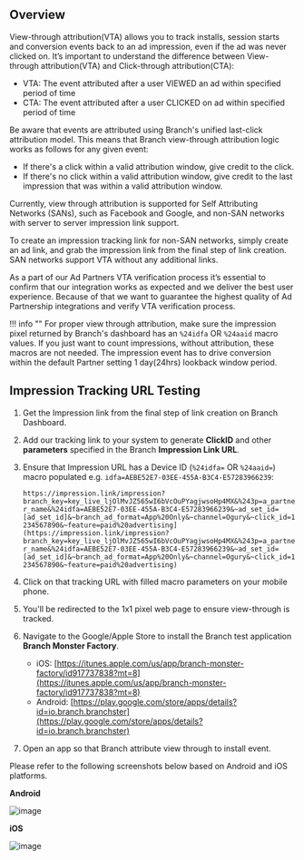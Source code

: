 ## Overview

View-through attribution(VTA) allows you to track installs, session starts and conversion events back to an ad impression, even if the ad was never clicked on. It’s important to understand the difference between View-through attribution(VTA) and Click-through attribution(CTA):

*   VTA:  The event attributed after a user VIEWED an ad within specified period of time
*   CTA:  The event attributed after a user CLICKED on ad within specified period of time

Be aware that events are attributed using Branch's unified last-click attribution model. This means that Branch view-through attribution logic works as follows for any given event:

*   If there's a click within a valid attribution window, give credit to the click.
*   If there's no click within a valid attribution window, give credit to the last impression that was within a valid attribution window.

Currently, view through attribution is supported for Self Attributing Networks (SANs), such as Facebook and Google, and non-SAN networks with server to server impression link support.

To create an impression tracking link for non-SAN networks, simply create an ad link, and grab the impression link from the final step of link creation. SAN networks support VTA without any additional links.

As a part of our Ad Partners VTA verification process it’s essential to confirm that our integration works as expected and we deliver the best user experience. Because of that we want to guarantee the highest quality of Ad Partnership integrations and verify VTA verification process.

!!! info ""
	For proper view through attribution, make sure the impression pixel returned by Branch's dashboard has an `%24idfa` OR `%24aaid` macro values. If you just want to count impressions, without attribution, these macros are not needed. The impression event has to drive conversion within the default Partner setting 1 day(24hrs) lookback window period.

## Impression Tracking URL Testing

1. Get the Impression link from the final step of link creation on Branch Dashboard.

2. Add our tracking link to your system to generate <notranslate>**ClickID**</notranslate> and other <notranslate>**parameters**</notranslate> specified in the Branch <notranslate>**Impression Link URL**</notranslate>.

3. Ensure that Impression URL has a Device ID (`%24idfa=` OR `%24aaid=`) macro populated e.g. `idfa=AEBE52E7-03EE-455A-B3C4-E57283966239`:

	`https://impression.link/impression?branch_key=key_live_ljOlMvJZ565wI6bVcOuPYagjwsoHp4MX&%243p=a_partner_name&%24idfa=AEBE52E7-03EE-455A-B3C4-E57283966239&~ad_set_id=[ad_set_id]&~branch_ad_format=App%20Only&~channel=Ogury&~click_id=1234567890&~feature=paid%20advertising](https://impression.link/impression?branch_key=key_live_ljOlMvJZ565wI6bVcOuPYagjwsoHp4MX&%243p=a_partner_name&%24idfa=AEBE52E7-03EE-455A-B3C4-E57283966239&~ad_set_id=[ad_set_id]&~branch_ad_format=App%20Only&~channel=Ogury&~click_id=1234567890&~feature=paid%20advertising)`

4. Click on that tracking URL with filled macro parameters on your mobile phone.

5. You'll be redirected to the 1x1 pixel web page to ensure view-through is tracked.

6. Navigate to the Google/Apple Store to install the Branch test application <notranslate>**Branch Monster Factory**</notranslate>.

	*   iOS: [https://itunes.apple.com/us/app/branch-monster-factory/id917737838?mt=8](https://itunes.apple.com/us/app/branch-monster-factory/id917737838?mt=8)
	*   Android: [https://play.google.com/store/apps/details?id=io.branch.branchster](https://play.google.com/store/apps/details?id=io.branch.branchster)

7. Open an app so that Branch attribute view through to install event.

Please refer to the following screenshots below based on Android and iOS platforms.

**Android**

![image](/_assets/img/pages/deep-linked-ads/vta-android.png)

**iOS**

![image](/_assets/img/pages/deep-linked-ads/vta-ios.png)
